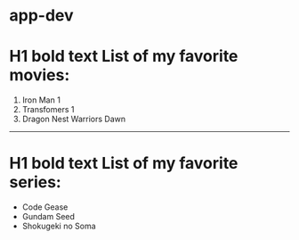 # app-dev
# H1 **bold text** List of my favorite movies:
1. Iron Man 1
2. Transfomers 1
3. Dragon Nest Warriors Dawn
---
# H1 **bold text** List of my favorite series:
- Code Gease
- Gundam Seed
- Shokugeki no Soma
